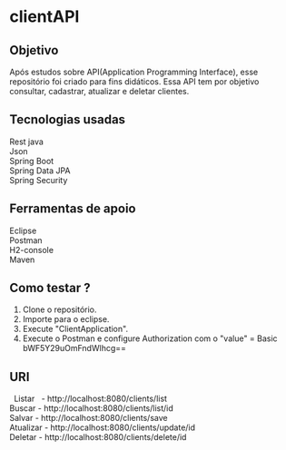 # clientAPI

## Objetivo
   Após estudos sobre API(Application Programming Interface), esse repositório foi criado para fins didáticos.
   Essa API tem por objetivo consultar, cadastrar, atualizar e deletar clientes.
   
## Tecnologias usadas  
   Rest java <br>
   Json <br>
   Spring Boot <br>
   Spring Data JPA <br>
   Spring Security 
   
## Ferramentas de apoio
   Eclipse <br>
   Postman <br>
   H2-console <br>
   Maven 
   
## Como testar ?
  1. Clone o repositório.
  2. Importe para o eclipse.
  3. Execute "ClientApplication".
  4. Execute o Postman e configure Authorization com o "value" = Basic bWF5Y29uOmFndWlhcg==
  
## URI
   Listar    - http://localhost:8080/clients/list <br>
   Buscar    - http://localhost:8080/clients/list/id <br>
   Salvar    - http://localhost:8080/clients/save <br>
   Atualizar - http://localhost:8080/clients/update/id <br>
   Deletar   - http://localhost:8080/clients/delete/id

    
  
  

  
  

